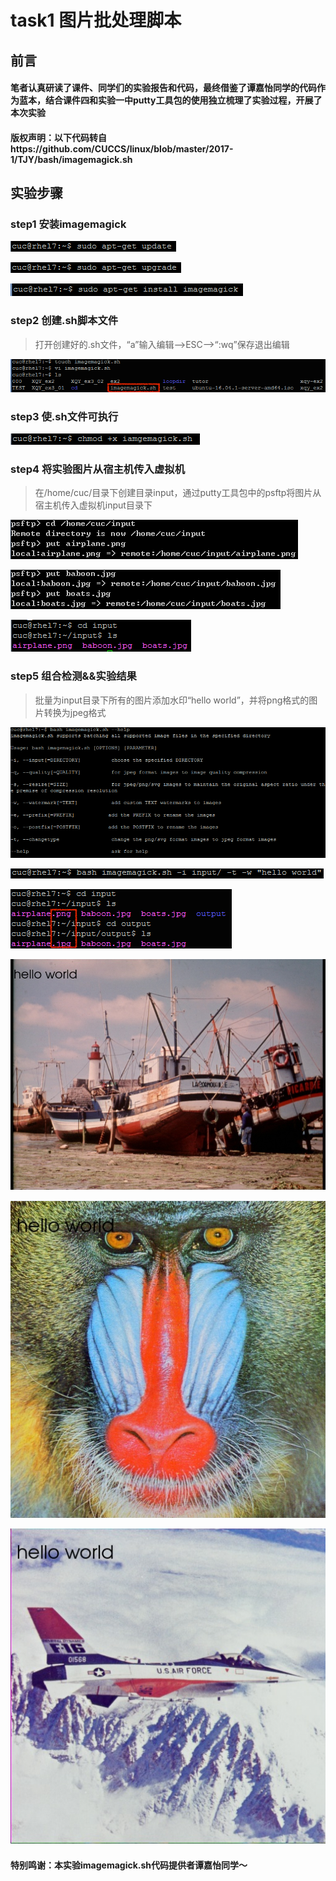 # task1 图片批处理脚本

## 前言

#### 笔者认真研读了课件、同学们的实验报告和代码，最终借鉴了谭嘉怡同学的代码作为蓝本，结合课件四和实验一中putty工具包的使用独立梳理了实验过程，开展了本次实验

#### 版权声明：以下代码转自https://github.com/CUCCS/linux/blob/master/2017-1/TJY/bash/imagemagick.sh


## 实验步骤

### step1 安装imagemagick

![](pic-task1/install_imagemagick1.PNG)

![](pic-task1/install_imagemagick2.PNG)

![](pic-task1/install_imagemagick3.PNG)

### step2 创建.sh脚本文件

>打开创建好的.sh文件，“a”输入编辑-->ESC-->“:wq”保存退出编辑

![](pic-task1/create_sh.PNG)

### step3 使.sh文件可执行

![](pic-task1/chmod.PNG)

### step4 将实验图片从宿主机传入虚拟机

>在/home/cuc/目录下创建目录input，通过putty工具包中的psftp将图片从宿主机传入虚拟机input目录下

![](pic-task1/transmit1.PNG)

![](pic-task1/transmit2.PNG)

![](pic-task1/testpicture.PNG)

### step5 组合检测&&实验结果

>批量为input目录下所有的图片添加水印“hello world”，并将png格式的图片转换为jpeg格式

![](pic-task1/help.PNG)

![](pic-task1/watermark&&change.PNG)

![](pic-task1/result.PNG)

![](pic-task1/boats.PNG)

![](pic-task1/baboon.PNG)

![](pic-task1/airplane.PNG)

#### 特别鸣谢：本实验imagemagick.sh代码提供者谭嘉怡同学～


